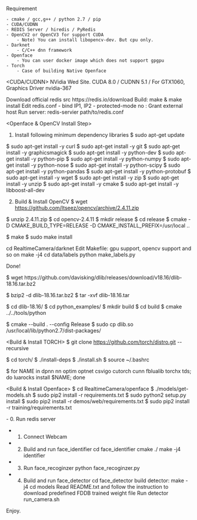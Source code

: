 Requirement

	- cmake / gcc,g++ / python 2.7 / pip
	- CUDA/CUDNN
	- REDIS Server / hiredis / PyRedis 
	- OpenCV2 or OpenCV3 for support CUDA
		- Note) You can install libopencv-dev. But cpu only.
	- Darknet
		- C/C++ dnn framework
	- Openface
		- You can user docker image which does not support gpgpu
	- Torch
		- Case of building Native Openface 

<CUDA/CUDNN>
NVidia Wed Site.
CUDA 8.0 / CUDNN 5.1 / For GTX1060, Graphics Driver nvidia-367

<REDIS Server>
Download official redis src
 https://redis.io/download
Build: make & make install
Edit redis.conf
	- bind IP1, IP2
	- protected-mode no : Grant external host
Run server: redis-servier path/to/redis.conf

<Openface & OpenCV Install Step>

1. Install following minimum dependency libraries
$ sudo apt-get update

$ sudo apt-get install -y curl
$ sudo apt-get install -y git
$ sudo apt-get install -y graphicsmagick
$ sudo apt-get install -y python-dev
$ sudo apt-get install -y python-pip
$ sudo apt-get install -y python-numpy
$ sudo apt-get install -y python-nose
$ sudo apt-get install -y python-scipy
$ sudo apt-get install -y python-pandas
$ sudo apt-get install -y python-protobuf
$ sudo apt-get install -y wget
$ sudo apt-get install -y zip
$ sudo apt-get install -y unzip
$ sudo apt-get install -y cmake
$ sudo apt-get install -y libboost-all-dev

2. Build & Install OpenCV
$ wget https://github.com/Itseez/opencv/archive/2.4.11.zip

$ unzip 2.4.11.zip
$ cd opencv-2.4.11
$ mkdir release
$ cd release
$ cmake -D CMAKE_BUILD_TYPE=RELEASE -D CMAKE_INSTALL_PREFIX=/usr/local ..

$ make
$ sudo make install

<Darknet Install>
cd RealtimeCamera/darknet
Edit Makefile: gpu support, opencv support and so on
make -j4
cd data/labels
python make_labels.py

Done!


<DLIB package for python>
$ wget https://github.com/davisking/dlib/releases/download/v18.16/dlib-18.16.tar.bz2

$ bzip2 -d dlib-18.16.tar.bz2
$ tar -xvf dlib-18.16.tar

$ cd dlib-18.16/
$ cd python_examples/
$ mkdir build
$ cd build
$ cmake ../../tools/python

$ cmake --build . --config Release
$ sudo cp dlib.so /usr/local/lib/python2.7/dist-packages/

<Build & Install TORCH>
$ git clone https://github.com/torch/distro.git --recursive


$ cd torch/
$ ./install-deps
$ ./install.sh
$ source ~/.bashrc


$ for NAME in dpnn nn optim optnet csvigo cutorch cunn fblualib torchx tds; do luarocks install $NAME; done

<Build & Install Openface>
$ cd RealtimeCamera/openface
$ ./models/get-models.sh
$ sudo pip2 install -r requirements.txt
$ sudo python2 setup.py install
$ sudo pip2 install -r demos/web/requirements.txt
$ sudo pip2 install -r training/requirements.txt

<Final>
 - 0. Run redis server

 - 1. Connect Webcam

 - 2. Build and run face_identifier
 	cd face_identifier
	cmake ./
	make -j4
	identifier

 - 3. Run face_recoginzer
 	python face_recoginzer.py
	 
 - 4. Build and run face_detector
	cd face_detector
	build detector: 
		make -j4
	cd models
	Read README.txt and follow the instruction to download predefined FDDB trained weight file
	Run detector
	run_camera.sh


Enjoy.

